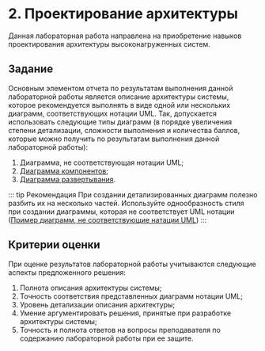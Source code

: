 # 2. Проектирование архитектуры

Данная лабораторная работа направлена на приобретение навыков проектирования архитектуры высоконагруженных систем.

## Задание

Основным элементом отчета по результатам выполнения данной лабораторной работы является описание архитектуры системы, которое рекомендуется выполнять в виде одной или нескольких диаграмм, соответствующих нотации UML. Так, допускается использовать следующие типы диаграмм (в порядке увеличения степени детализации, сложности выполнения и количества баллов, которые можно получить по результатам выполнения данной лабораторной работы):

1. Диаграмма, не соответствующая нотации UML;
1. [Диаграмма компонентов](https://drive.google.com/file/d/1qoTxBFyAIKRhoO7N9tBUer_Oz8oX1hlz/view?usp=drive_link);
1. [Диаграмма развертывания](https://drive.google.com/file/d/1qoTxBFyAIKRhoO7N9tBUer_Oz8oX1hlz/view?usp=drive_link).

::: tip Рекомендация
При создании детализированных диаграмм полезно разбить их на несколько частей. Используйте однообразность стиля при создании диаграммы, которая не соответствует UML нотации ([Пример диаграмм, не соответствующие натации UML](https://github.com/donnemartin/system-design-primer?tab=readme-ov-file))
:::

## Критерии оценки

При оценке результатов лабораторной работы учитываются следующие аспекты предложенного решения:

1. Полнота описания архитектуры системы;
1. Точность соответствия представленных диаграмм нотации UML;
1. Уровень детализации описания архитектуры;
1. Умение аргументировать решения, принятые при разработке архитектуры системы;
1. Точность и полнота ответов на вопросы преподавателя по содержанию лабораторной работы при ее защите.
